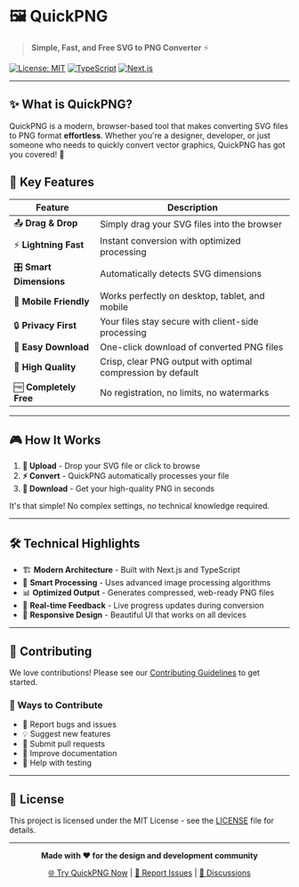 # 🖼️ QuickPNG

> **Simple, Fast, and Free SVG to PNG Converter** ⚡

[![License: MIT](https://img.shields.io/badge/License-MIT-yellow.svg)](https://opensource.org/licenses/MIT)
[![TypeScript](https://img.shields.io/badge/TypeScript-007ACC?logo=typescript&logoColor=white)](https://www.typescriptlang.org/)
[![Next.js](https://img.shields.io/badge/Next.js-000000?logo=next.js&logoColor=white)](https://nextjs.org/)

---

## ✨ What is QuickPNG?

QuickPNG is a modern, browser-based tool that makes converting SVG files to PNG format **effortless**. Whether you're a designer, developer, or just someone who needs to quickly convert vector graphics, QuickPNG has got you covered! 🎨

## 🚀 Key Features

| Feature | Description |
|---------|-------------|
| 📤 **Drag & Drop** | Simply drag your SVG files into the browser |
| ⚡ **Lightning Fast** | Instant conversion with optimized processing |
| 🎛️ **Smart Dimensions** | Automatically detects SVG dimensions |
| 📱 **Mobile Friendly** | Works perfectly on desktop, tablet, and mobile |
| 🔒 **Privacy First** | Your files stay secure with client-side processing |
| 💾 **Easy Download** | One-click download of converted PNG files |
| 🎨 **High Quality** | Crisp, clear PNG output with optimal compression by default |
| 🆓 **Completely Free** | No registration, no limits, no watermarks |

---

## 🎮 How It Works

1. **🎯 Upload** - Drop your SVG file or click to browse
2. **⚡ Convert** - QuickPNG automatically processes your file  
3. **💾 Download** - Get your high-quality PNG in seconds

It's that simple! No complex settings, no technical knowledge required. 

---

## 🛠️ Technical Highlights

- 🏗️ **Modern Architecture** - Built with Next.js and TypeScript
- 🔧 **Smart Processing** - Uses advanced image processing algorithms
- 📊 **Optimized Output** - Generates compressed, web-ready PNG files
- 🔄 **Real-time Feedback** - Live progress updates during conversion
- 🎨 **Responsive Design** - Beautiful UI that works on all devices

---

## 🤝 Contributing

We love contributions! Please see our [Contributing Guidelines](CONTRIBUTING.md) to get started. 

### 🌟 Ways to Contribute

- 🐛 Report bugs and issues
- 💡 Suggest new features
- 🔧 Submit pull requests
- 📖 Improve documentation
- 🧪 Help with testing

---

## 📜 License

This project is licensed under the MIT License - see the [LICENSE](LICENSE) file for details.

---

<div align="center">

**Made with ❤️ for the design and development community**

[🌐 Try QuickPNG Now](#) | [🐛 Report Issues](https://github.com/devharshthakur/quickpng/issues) | [💬 Discussions](https://github.com/devharshthakur/quickpng/discussions)

</div>
